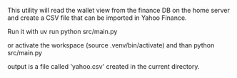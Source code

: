 This utility will read the wallet view from the finance DB on the home server and create
a CSV file that can be imported in Yahoo Finance.

Run it with uv run python src/main.py

or activate the workspace (source .venv/bin/activate)
and than python src/main.py

output is a file called 'yahoo.csv' created in the current directory.


